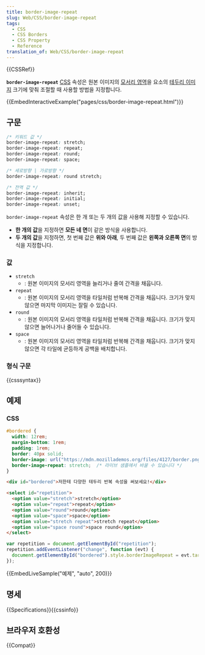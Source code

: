```yaml
---
title: border-image-repeat
slug: Web/CSS/border-image-repeat
tags:
  - CSS
  - CSS Borders
  - CSS Property
  - Reference
translation_of: Web/CSS/border-image-repeat
---
```


{{CSSRef}}

**`border-image-repeat`** [CSS](/ko/docs/Web/CSS) 속성은 원본 이미지의 [모서리 영역](/ko/docs/Web/CSS/border-image-slice#edge_region)을 요소의 [테두리 이미지](/ko/docs/Web/CSS/border-image) 크기에 맞춰 조절할 때 사용할 방법을 지정합니다.

{{EmbedInteractiveExample("pages/css/border-image-repeat.html")}}

## 구문

```css
/* 키워드 값 */
border-image-repeat: stretch;
border-image-repeat: repeat;
border-image-repeat: round;
border-image-repeat: space;

/* 세로방향 | 가로방향 */
border-image-repeat: round stretch;

/* 전역 값 */
border-image-repeat: inherit;
border-image-repeat: initial;
border-image-repeat: unset;
```

`border-image-repeat` 속성은 한 개 또는 두 개의 값을 사용해 지정할 수 있습니다.

- **한 개의 값**을 지정하면 **모든 네 면**이 같은 방식을 사용합니다.
- **두 개의 값**을 지정하면, 첫 번째 값은 **위와 아래**, 두 번째 값은 **왼쪽과 오른쪽 면**의 방식을 지정합니다.

### 값

- `stretch`
  - : 원본 이미지의 모서리 영역을 늘리거나 줄여 간격을 채웁니다.
- `repeat`
  - : 원본 이미지의 모서리 영역을 타일처럼 반복해 간격을 채웁니다. 크기가 맞지 않으면 마지막 이미지는 잘릴 수 있습니다.
- `round`
  - : 원본 이미지의 모서리 영역을 타일처럼 반복해 간격을 채웁니다. 크기가 맞지 않으면 늘어나거나 줄어들 수 있습니다.
- `space`
  - : 원본 이미지의 모서리 영역을 타일처럼 반복해 간격을 채웁니다. 크기가 맞지 않으면 각 타일에 균등하게 공백을 배치합니다.

### 형식 구문

{{csssyntax}}

## 예제

### CSS

```css
#bordered {
  width: 12rem;
  margin-bottom: 1rem;
  padding: 1rem;
  border: 40px solid;
  border-image: url("https://mdn.mozillademos.org/files/4127/border.png") 27;
  border-image-repeat: stretch;  /* 라이브 샘플에서 바꿀 수 있습니다 */
}
```

```html hidden
<div id="bordered">저한테 다양한 테두리 반복 속성을 써보세요!</div>

<select id="repetition">
  <option value="stretch">stretch</option>
  <option value="repeat">repeat</option>
  <option value="round">round</option>
  <option value="space">space</option>
  <option value="stretch repeat">stretch repeat</option>
  <option value="space round">space round</option>
</select>
```

```js hidden
var repetition = document.getElementById("repetition");
repetition.addEventListener("change", function (evt) {
  document.getElementById("bordered").style.borderImageRepeat = evt.target.value;
});
```

{{EmbedLiveSample("예제", "auto", 200)}}

## 명세

{{Specifications}}{{cssinfo}}

## 브라우저 호환성

{{Compat}}
